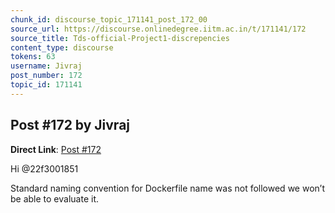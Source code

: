 ```yaml
---
chunk_id: discourse_topic_171141_post_172_00
source_url: https://discourse.onlinedegree.iitm.ac.in/t/171141/172
source_title: Tds-official-Project1-discrepencies
content_type: discourse
tokens: 63
username: Jivraj
post_number: 172
topic_id: 171141
---
```


## Post #172 by Jivraj

**Direct Link**: [Post #172](https://discourse.onlinedegree.iitm.ac.in/t/171141/172)

Hi @22f3001851

Standard naming convention for Dockerfile name was not followed we won’t be able to evaluate it.

